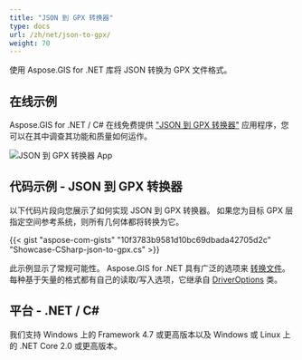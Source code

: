 ```yaml
---
title: "JSON 到 GPX 转换器"
type: docs
url: /zh/net/json-to-gpx/
weight: 70
---
```


使用 Aspose.GIS for .NET 库将 JSON 转换为 GPX 文件格式。

## **在线示例**

Aspose.GIS for .NET / C# 在线免费提供 ["JSON 到 GPX 转换器"](https://products.aspose.app/gis/conversion/json-to-gpx) 应用程序，您可以在其中调查其功能和质量如何运作。

![JSON 到 GPX 转换器 App](conversion.png)

## **代码示例 - JSON 到 GPX 转换器**

以下代码片段向您展示了如何实现 JSON 到 GPX 转换器。 如果您为目标 GPX 层指定空间参考系统，则所有几何体都将转换为它。

{{< gist "aspose-com-gists" "10f3783b9581d10bc69dbada42705d2c" "Showcase-CSharp-json-to-gpx.cs" >}}

此示例显示了常规可能性。 Aspose.GIS for .NET 具有广泛的选项来 [转换文件](https://docs.aspose.com/gis/net/vector-layers/)。 每种基于矢量的格式都有自己的读取/写入选项，它继承自 [DriverOptions](https://reference.aspose.com/gis/net/aspose.gis/driveroptions) 类。

## **平台 - .NET / C#**

我们支持 Windows 上的 Framework 4.7 或更高版本以及 Windows 或 Linux 上的 .NET Core 2.0 或更高版本。
